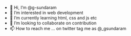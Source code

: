 - 👋 Hi, I’m @g-sundaram
- 👀 I’m interested in web development 
- 🌱 I’m currently learning html, css and js etc
- 💞️ I’m looking to collaborate on contribution 
- 📫 How to reach me ... on twitter tag me as @_gsundaram

<!---
g-sundaram/g-sundaram is a ✨ special ✨ repository because its `README.md` (this file) appears on your GitHub profile.
You can click the Preview link to take a look at your changes.
--->
